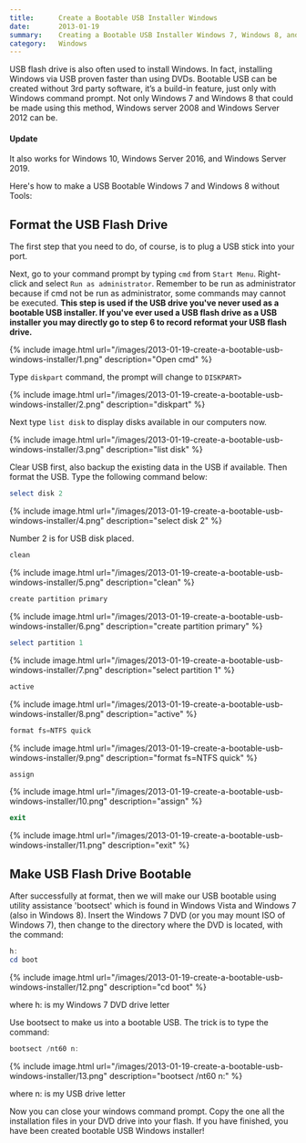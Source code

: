 ```yaml
---
title:      Create a Bootable USB Installer Windows
date:       2013-01-19
summary:    Creating a Bootable USB Installer Windows 7, Windows 8, and Windows 10 without 3rd Party Tools
category:   Windows
---
```


USB flash drive is also often used to install Windows. In fact, installing Windows via USB proven faster than using DVDs. Bootable USB can be created without 3rd party software, it’s a build-in feature, just only with Windows command prompt. Not only Windows 7 and Windows 8 that could be made using this method, Windows server 2008 and Windows Server 2012 can be.

#### Update

It also works for Windows 10, Windows Server 2016, and Windows Server 2019.

Here's how to make a USB Bootable Windows 7 and Windows 8 without Tools:

## Format the USB Flash Drive

The first step that you need to do, of course, is to plug a USB stick into your port.

Next, go to your command prompt by typing `cmd` from `Start Menu`. Right-click and select `Run as administrator`. Remember to be run as administrator because if cmd not be run as administrator, some commands  may cannot be executed. **This step is used if the USB drive you've never used as a bootable USB installer. If you've ever used a USB flash drive as a USB installer you may directly go to step 6 to record reformat your USB flash drive.**

{% include image.html url="/images/2013-01-19-create-a-bootable-usb-windows-installer/1.png" description="Open cmd" %}

Type `diskpart` command, the prompt will change to `DISKPART>`

{% include image.html url="/images/2013-01-19-create-a-bootable-usb-windows-installer/2.png" description="diskpart" %}

Next type `list disk` to display disks available in our computers now.

{% include image.html url="/images/2013-01-19-create-a-bootable-usb-windows-installer/3.png" description="list disk" %}

Clear USB first, also backup the existing data in the USB if available. Then format the USB. Type the following command below:

```powershell
select disk 2
```

{% include image.html url="/images/2013-01-19-create-a-bootable-usb-windows-installer/4.png" description="select disk 2" %}

Number 2 is for USB disk placed.

```powershell
clean
```

{% include image.html url="/images/2013-01-19-create-a-bootable-usb-windows-installer/5.png" description="clean" %}

```powershell
create partition primary
```

{% include image.html url="/images/2013-01-19-create-a-bootable-usb-windows-installer/6.png" description="create partition primary" %}

```powershell
select partition 1
```

{% include image.html url="/images/2013-01-19-create-a-bootable-usb-windows-installer/7.png" description="select partition 1" %}

```powershell
active
```

{% include image.html url="/images/2013-01-19-create-a-bootable-usb-windows-installer/8.png" description="active" %}

```powershell
format fs=NTFS quick
```

{% include image.html url="/images/2013-01-19-create-a-bootable-usb-windows-installer/9.png" description="format fs=NTFS quick" %}

```powershell
assign
```

{% include image.html url="/images/2013-01-19-create-a-bootable-usb-windows-installer/10.png" description="assign" %}

```powershell
exit
```

{% include image.html url="/images/2013-01-19-create-a-bootable-usb-windows-installer/11.png" description="exit" %}

## Make USB Flash Drive Bootable

After successfully at format, then we will make our USB bootable using utility assistance 'bootsect' which is found in Windows Vista and Windows 7 (also in Windows 8). Insert the Windows 7 DVD (or you may mount ISO of Windows 7), then change to the directory where the DVD is located, with the command:

```powershell
h:
cd boot
```

{% include image.html url="/images/2013-01-19-create-a-bootable-usb-windows-installer/12.png" description="cd boot" %}

where h: is my Windows 7 DVD drive letter

Use bootsect to make us into a bootable USB. The trick is to type the command:

```powershell
bootsect /nt60 n:
```

{% include image.html url="/images/2013-01-19-create-a-bootable-usb-windows-installer/13.png" description="bootsect /nt60 n:" %}

where n: is my USB drive letter

Now you can close your windows command prompt. Copy the one all the installation files in your DVD drive into your flash. If you have finished, you have been created bootable USB Windows installer!
